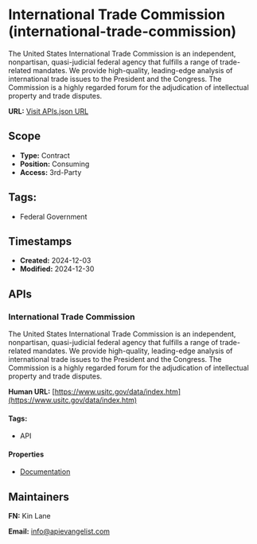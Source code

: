 # International Trade Commission (international-trade-commission)
The United States International Trade Commission is an independent,
nonpartisan, quasi-judicial federal agency that fulfills a range of
trade-related mandates. We provide high-quality, leading-edge analysis of
international trade issues to the President and the Congress. The Commission
is a highly regarded forum for the adjudication of intellectual property and
trade disputes.

**URL:** [Visit APIs.json URL](
https://raw.githubusercontent.com/api-evangelist/international-trade-commission/refs/heads/main/apis.yml)

## Scope

- **Type:** Contract 
- **Position:** Consuming 
- **Access:** 3rd-Party 

## Tags:

 - Federal Government

## Timestamps

- **Created:** 2024-12-03 
- **Modified:** 2024-12-30 

## APIs

### International Trade Commission

The United States International Trade Commission is an independent,
nonpartisan, quasi-judicial federal agency that fulfills a range of
trade-related mandates. We provide high-quality, leading-edge analysis of
international trade issues to the President and the Congress. The
Commission is a highly regarded forum for the adjudication of intellectual
property and trade disputes.

**Human URL:** [https://www.usitc.gov/data/index.htm](https://www.usitc.gov/data/index.htm)


#### Tags:

 - API

#### Properties

- [Documentation](https://www.usitc.gov/data/index.htm)

## Maintainers

**FN:** Kin Lane

**Email:** info@apievangelist.com

